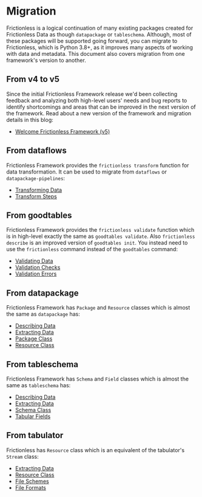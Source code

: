 # Migration

Frictionless is a logical continuation of many existing packages created for Frictionless Data as though `datapackage` or `tableschema`. Although, most of these packages will be supported going forward, you can migrate to Frictionless, which is Python 3.8+, as it improves many aspects of working with data and metadata. This document also covers migration from one framework's version to another.

## From v4 to v5

Since the initial Frictionless Framework release we'd been collecting feedback and analyzing both high-level users' needs and bug reports to identify shortcomings and areas that can be improved in the next version of the framework. Read about a new version of the framework and migration details in this blog:

- [Welcome Frictionless Framework (v5)](../../blog/2022/08-22-frictionless-framework-v5.html)

## From dataflows

Frictionless Framework provides the `frictionless transform` function for data transformation. It can be used to migrate from `dataflows` or `datapackage-pipelines`:
- [Transforming Data](../guides/transforming-data.html)
- [Transform Steps](../steps/resource.html)

## From goodtables

Frictionless Framework provides the `frictionless validate` function which is in high-level exactly the same as `goodtables validate`. Also `frictionless describe` is an improved version of `goodtables init`. You instead need to use the `frictionless` command instead of the `goodtables` command:
- [Validating Data](../guides/validating-data.html)
- [Validation Checks](../checks/baseline.html)
- [Validation Errors](../errors/metadata.html)

## From datapackage

Frictionless Framework has `Package` and `Resource` classes which is almost the same as `datapackage` has:

- [Describing Data](../guides/describing-data.html)
- [Extracting Data](../guides/extracting-data.html)
- [Package Class](../framework/package.html)
- [Resource Class](../framework/resource.html)

## From tableschema

Frictionless Framework has `Schema` and `Field` classes which is almost the same as `tableschema` has:

- [Describing Data](../guides/describing-data.html)
- [Extracting Data](../guides/extracting-data.html)
- [Schema Class](../framework/schema.html)
- [Tabular Fields](../fields/any.html)

## From tabulator

Frictionless has `Resource` class which is an equivalent of the tabulator's `Stream` class:

- [Extracting Data](../guides/extracting-data.html)
- [Resource Class](../framework/resource.html)
- [File Schemes](../schemes/aws.html)
- [File Formats](../formats/csv.html)
